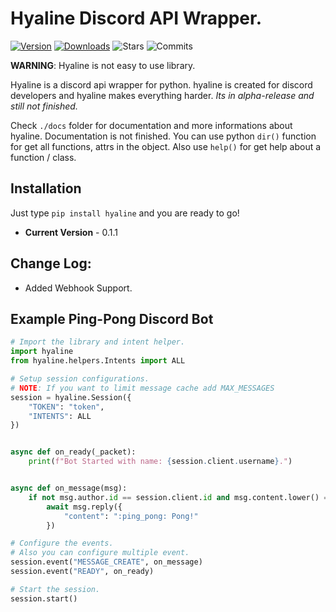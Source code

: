 # Hyaline Discord API Wrapper.

[![Version](https://badge.fury.io/py/hyaline.svg)](https://pypi.python.org/pypi/hyaline)
[![Downloads](https://img.shields.io/pypi/dm/hyaline.svg)](https://pypi.python.org/pypi/hyaline)
![Stars](https://img.shields.io/github/stars/5elenay/hyaline)
![Commits](https://img.shields.io/github/commit-activity/w/5elenay/hyaline)

**WARNING**: Hyaline is not easy to use library.

Hyaline is a discord api wrapper for python. hyaline is created for discord developers and hyaline makes everything harder. _Its in alpha-release and still not finished._

Check `./docs` folder for documentation and more informations about hyaline. Documentation is not finished. You can use python `dir()` function for get all functions, attrs in the object. Also use `help()` for get help about a function / class.

## Installation

Just type `pip install hyaline` and you are ready to go!

- **Current Version** - 0.1.1

## Change Log:

- Added Webhook Support.

## Example Ping-Pong Discord Bot

```py
# Import the library and intent helper.
import hyaline
from hyaline.helpers.Intents import ALL

# Setup session configurations.
# NOTE: If you want to limit message cache add MAX_MESSAGES
session = hyaline.Session({
    "TOKEN": "token",
    "INTENTS": ALL
})


async def on_ready(_packet):
    print(f"Bot Started with name: {session.client.username}.")


async def on_message(msg):
    if not msg.author.id == session.client.id and msg.content.lower() == "ping":
        await msg.reply({
            "content": ":ping_pong: Pong!"
        })

# Configure the events.
# Also you can configure multiple event.
session.event("MESSAGE_CREATE", on_message)
session.event("READY", on_ready)

# Start the session.
session.start()
```
